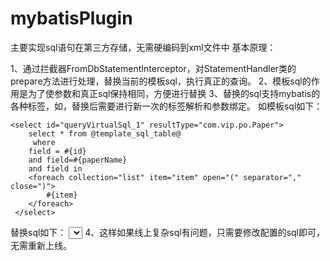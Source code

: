 # mybatisPlugin
主要实现sql语句在第三方存储，无需硬编码到xml文件中
基本原理：

1、通过拦截器FromDbStatementInterceptor，对StatementHandler类的prepare方法进行处理，替换当前的模板sql，执行真正的查询。
2、模板sql的作用是为了使参数和真正sql保持相同，方便进行替换
3、替换的sql支持mybatis的各种标签，如<if>，替换后需要进行新一次的标签解析和参数绑定。
  如模板sql如下：
  
	<select id="queryVirtualSql_1" resultType="com.vip.po.Paper">
        select * from @template_sql_table@
         where
        field = #{id}
        and field=#{paperName}
        and field in
        <foreach collection="list" item="item" open="(" separator="," close=")">
            #{item}
        </foreach>
     </select>
     
  替换sql如下：
  <select resultType="Paper" parameterType="java.lang.Integer" id="queryByPage">
   select * from paper
     where
   <if test=" id != null and id ==1">
       and attention != 'attention'
   </if>
    <if test=" id != null and id ==2">
       and attention != 'attention1'
   </if>
   <if test=" paperName != null and paperName != '' ">
      and paper_name=#{paperName}
   </if> 
   <if test=" list != null and list.size>0 ">
      and paper_type in
      <foreach collection="list" item="item" open="(" separator="," close=")">
       #{item}
     </foreach>
   </if>
   limit 1
</select>
4、这样如果线上复杂sql有问题，只需要修改配置的sql即可，无需重新上线。
